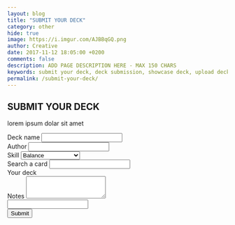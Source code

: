 ```yaml
---
layout: blog
title: "SUBMIT YOUR DECK"
category: other
hide: true
image: https://i.imgur.com/AJBBqGQ.png
author: Creative
date: 2017-11-12 18:05:00 +0200
comments: false
description: ADD PAGE DESCRIPTION HERE - MAX 150 CHARS
keywords: submit your deck, deck submission, showcase deck, upload deck, deck
permalink: /submit-your-deck/
---
```


<div class="section">
    <h2>SUBMIT YOUR DECK</h2>
    <p>lorem ipsum dolar sit amet</p>
</div>

<div class="section">
    <form class="deck-submission" method="post" action="https://api.staticman.net/v2/entry/orctamer/duellinks/master">
        <div class="row">
            <div class="form-group col-sm-12">
                <label for="name">Deck name</label>
                <input type="text" class="form-control" id="name" name="fields[name]">
            </div>
            <div class="form-group col-sm-12">
                <label for="author">Author</label>
                <input type="text" class="form-control" id="author" name="fields[author]">
            </div>
            <div class="form-group col-sm-12">
                <label for="skill">Skill</label>
                <select class="form-control" id="skill" name="fields[skill]">
                    <option>Balance</option>
                    <option>Restart</option>
                    <option>The Tie That Binds</option>
                    <option>Mind Scan</option>
                    <option>Destiny Draw</option>
                </select>
            </div>
            <div class="form-group col-sm-5 card-search">
                <label for="searcher">Search a card</label>
                <input type="text" class="form-control" data-bind="textInput: searchTerm">
                <div id="deck">
                    <div id="cards" data-bind="foreach: filteredCards">
                        <div class="item" data-bind="attr: {'data-name': name}">
                            <a><img class="dcards" data-bind="attr: { src: $root.GetCardUrl(name) }" alt=""></a> 
                        </div>
                    </div>
                </div>
            </div>
            <div class="form-group col-sm-7 card-display">
                <label for="searcher">Your deck</label>
                <div id="deck" class="user-deck">
                    <div id="cards" data-bind="foreach: selectedMainCards().sort(SortDeck)">
                        <div class="item" data-bind="attr: {'data-name': name, 'data-number': number}">
                            <a><img class="dcards" data-bind="attr: { src: $root.GetCardUrl(name) }" alt=""></a>
                        </div>
                    </div>
                </div>
            </div>
            <div class="form-group col-sm-12">
                <label for="notes">Notes</label>
                <textarea class="form-control" id="notes" name="fields[notes]" rows="3"></textarea>
            </div>
            <div class="form-group col-sm-12 hidden" data-bind="foreach: selectedMainCards">
                <input type="text" class="form-control" data-bind="attr: { name: 'fields[main' + $index() + ']', value: name}">
            </div>
            <div class="form-group col-sm-1">
                <button type="submit" class="btn btn-primary">Submit</button>
            </div>
        </div>
    </form>
</div>
